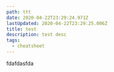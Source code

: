 ```yaml
---
path: ttt
date: 2020-04-22T23:29:24.971Z
lastUpdated: 2020-04-22T23:29:25.006Z
title: test
description: test desc
tags:
  - cheatsheet
---
```

fdafdasfda